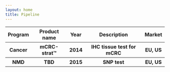 ```yaml
---
layout: home
title: Pipeline
---
```


<table>
  <tr>
    <th>Program</th><th>Product name</th><th>Year</th><th>Description</th><th>Market</th>
  </tr>
  <tr>
    <th>Cancer</th><th>mCRC-strat™</th><th>2014</th><th>IHC tissue test for mCRC</th><th>EU, US</th>
  </tr>
  <tr>
    <th>NMD</th><th>TBD</th><th>2015</th><th>SNP test</th><th>EU, US</th>
  </tr>
</table>
